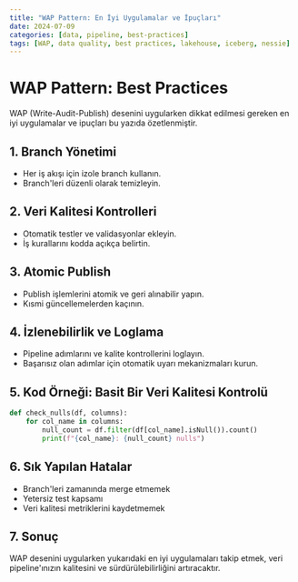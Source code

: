 ```yaml
---
title: "WAP Pattern: En İyi Uygulamalar ve İpuçları"
date: 2024-07-09
categories: [data, pipeline, best-practices]
tags: [WAP, data quality, best practices, lakehouse, iceberg, nessie]
---
```


# WAP Pattern: Best Practices

WAP (Write-Audit-Publish) desenini uygularken dikkat edilmesi gereken en iyi uygulamalar ve ipuçları bu yazıda özetlenmiştir.

## 1. Branch Yönetimi
- Her iş akışı için izole branch kullanın.
- Branch'leri düzenli olarak temizleyin.

## 2. Veri Kalitesi Kontrolleri
- Otomatik testler ve validasyonlar ekleyin.
- İş kurallarını kodda açıkça belirtin.

## 3. Atomic Publish
- Publish işlemlerini atomik ve geri alınabilir yapın.
- Kısmi güncellemelerden kaçının.

## 4. İzlenebilirlik ve Loglama
- Pipeline adımlarını ve kalite kontrollerini loglayın.
- Başarısız olan adımlar için otomatik uyarı mekanizmaları kurun.

## 5. Kod Örneği: Basit Bir Veri Kalitesi Kontrolü

```python
def check_nulls(df, columns):
    for col_name in columns:
        null_count = df.filter(df[col_name].isNull()).count()
        print(f"{col_name}: {null_count} nulls")
```

## 6. Sık Yapılan Hatalar
- Branch'leri zamanında merge etmemek
- Yetersiz test kapsamı
- Veri kalitesi metriklerini kaydetmemek

## 7. Sonuç

WAP desenini uygularken yukarıdaki en iyi uygulamaları takip etmek, veri pipeline'ınızın kalitesini ve sürdürülebilirliğini artıracaktır. 